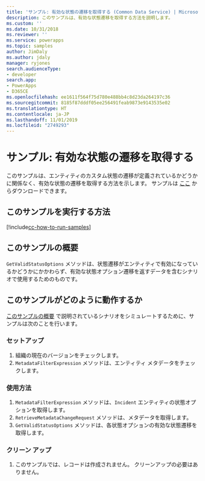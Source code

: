 ```yaml
---
title: 'サンプル: 有効な状態の遷移を取得する (Common Data Service) | Microsoft Docs'
description: このサンプルは、有効な状態遷移を取得する方法を説明します。
ms.custom: ''
ms.date: 10/31/2018
ms.reviewer: ''
ms.service: powerapps
ms.topic: samples
author: JimDaly
ms.author: jdaly
manager: ryjones
search.audienceType:
- developer
search.app:
- PowerApps
- D365CE
ms.openlocfilehash: ee1611f564f75d780e488bb4c8d23da264197c36
ms.sourcegitcommit: 8185f87dddf05ee256491feab9873e9143535e02
ms.translationtype: HT
ms.contentlocale: ja-JP
ms.lasthandoff: 11/01/2019
ms.locfileid: "2749293"
---
```

# <a name="sample-retrieve-valid-status-transitions"></a>サンプル: 有効な状態の遷移を取得する

 このサンプルは、エンティティのカスタム状態の遷移が定義されているかどうかに関係なく、有効な状態の遷移を取得する方法を示します。 サンプルは [ここ](https://github.com/Microsoft/PowerApps-Samples/tree/master/cds/orgsvc/C%23/RetrieveValidTransitions) からダウンロードできます。
 
 ## <a name="how-to-run-this-sample"></a>このサンプルを実行する方法

[!include[cc-how-to-run-samples](../../includes/cc-how-to-run-samples.md)]


## <a name="what-this-sample-does"></a>このサンプルの概要

`GetValidStatusOptions` メソッドは、状態遷移がエンティティで有効になっているかどうかにかかわらず、有効な状態オプション遷移を返すデータを含むシナリオで使用するためのものです。
## <a name="how-this-sample-works"></a>このサンプルがどのように動作するか

[このサンプルの概要](#what-this-sample-does) で説明されているシナリオをシミュレートするために、サンプルは次のことを行います。

### <a name="setup"></a>セットアップ

1. 組織の現在のバージョンをチェックします。
1. `MetadataFilterExpression` メソッドは、エンティティ メタデータをチェックします。

### <a name="demonstrate"></a>使用方法
1. `MetadataFilterExpression` メソッドは、`Incident` エンティティの状態オプションを取得します。
1. `RetrieveMetadataChangeRequest` メソッドは、メタデータを取得します。
1. `GetValidStatusOptions` メソッドは、各状態オプションの有効な状態遷移を取得します。

### <a name="clean-up"></a>クリーン アップ

1. このサンプルでは、レコードは作成されません。 クリーンアップの必要はありません。
